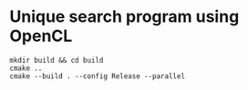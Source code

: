 # Unique search program using OpenCL

```shell
mkdir build && cd build
cmake ..
cmake --build . --config Release --parallel
```
